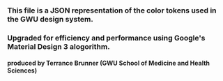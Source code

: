 ### This file is a JSON representation of the color tokens used in the GWU design system.
### Upgraded for efficiency and performance using Google's Material Design 3 alogorithm.

#### produced by **Terrance Brunner** (GWU School of Medicine and Health Sciences)
